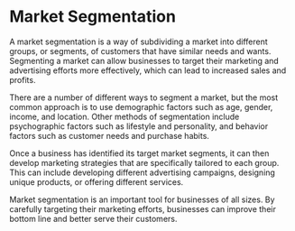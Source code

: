 # Market Segmentation





A market segmentation is a way of subdividing a market into different groups, or segments, of customers that have similar needs and wants. Segmenting a market can allow businesses to target their marketing and advertising efforts more effectively, which can lead to increased sales and profits.

There are a number of different ways to segment a market, but the most common approach is to use demographic factors such as age, gender, income, and location. Other methods of segmentation include psychographic factors such as lifestyle and personality, and behavior factors such as customer needs and purchase habits.

Once a business has identified its target market segments, it can then develop marketing strategies that are specifically tailored to each group. This can include developing different advertising campaigns, designing unique products, or offering different services.

Market segmentation is an important tool for businesses of all sizes. By carefully targeting their marketing efforts, businesses can improve their bottom line and better serve their customers.